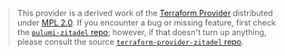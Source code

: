 > This provider is a derived work of the [Terraform Provider](https://github.com/terraform-providers/terraform-provider-zitadel)
> distributed under [MPL 2.0](https://www.mozilla.org/en-US/MPL/2.0/). If you encounter a bug or missing feature,
> first check the [`pulumi-zitadel` repo](/issues); however, if that doesn't turn up anything,
> please consult the source [`terraform-provider-zitadel` repo](https://github.com/terraform-providers/terraform-provider-zitadel/issues).
